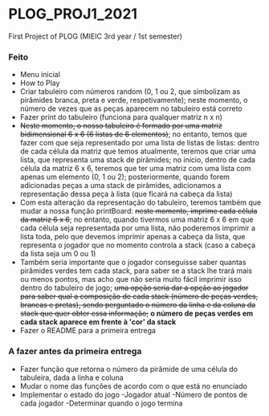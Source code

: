 # PLOG_PROJ1_2021

First Project of PLOG (MIEIC 3rd year / 1st semester)

### Feito

* Menu inicial
* How to Play
* Criar tabuleiro com números random (0, 1 ou 2, que simbolizam as pirâmides branca, preta e verde, respetivamente); neste momento, o número de vezes que as peças aparecem no tabuleiro está correto
* Fazer print do tabuleiro (funciona para qualquer matriz n x n)
* ~~Neste momento, o nosso tabuleiro é formado por uma matriz bidimensional 6 x 6 (6 listas de 6 elementos)~~; no entanto, temos que fazer com que seja representado por uma lista de listas de listas: dentro de cada célula da matriz que temos atualmente, teremos que criar uma lista, que representa uma stack de pirâmides; no início, dentro de cada célula da matriz 6 x 6, teremos que ter uma matriz com uma lista com apenas um elemento (0, 1 ou 2); posteriormente, quando forem adicionadas peças a uma stack de pirâmides, adicionamos a representação dessa peça à lista (que ficará na cabeça da lista)
* Com esta alteração da representação do tabuleiro, teremos também que mudar a nossa função printBoard: ~~neste momento, imprime cada célula da matriz 6 x 6~~; no entanto, quando tivermos uma matriz 6 x 6 em que cada célula seja representada por uma lista, não poderemos imprimir a lista toda, pelo que devemos imprimir apenas a cabeça da lista, que representa o jogador que no momento controla a stack (caso a cabeça da lista seja um 0 ou 1)
* Também seria importante que o jogador conseguisse saber quantas pirâmides verdes tem cada stack, para saber se a stack lhe trará mais ou menos pontos, mas acho que não seria muito fácil imprimir isso dentro do tabuleiro de jogo; ~~uma opção seria dar a opção ao jogador para saber qual a composição de cada stack (número de peças verdes, brancas e pretas), sendo perguntado o número da linha e da coluna da stack que quer obter essa informação;~~ **o número de peças verdes em cada stack aparece em frente à 'cor' da stack**
* Fazer o README para a primeira entrega

### A fazer antes da primeira entrega

* Fazer função que retorna o número da pirâmide de uma célula do tabuleira, dada a linha e coluna
* Mudar o nome das funções de acordo com o que está no enunciado
* Implementar o estado do jogo
  -Jogador atual
  -Número de pontos de cada jogador
  -Determinar quando o jogo termina


